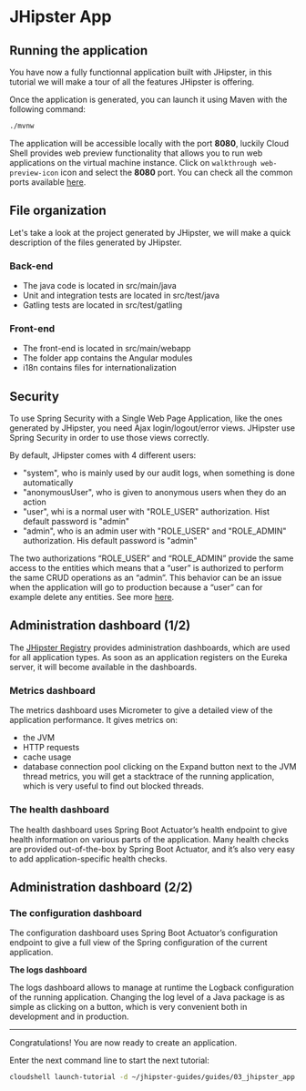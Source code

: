# JHipster App

## Running the application

You have now a fully functionnal application built with JHipster, in this tutorial we will
make a tour of all the features JHipster is offering.

Once the application is generated, you can launch it using Maven with the following command:
```bash
./mvnw
```

The application will be accessible locally with the port **8080**, luckily Cloud Shell provides web 
preview functionality that allows you to run web applications on the virtual machine instance.
Click on `walkthrough web-preview-icon` icon and select the **8080** port.
You can check all the common ports available [here](https://www.jhipster.tech/common-ports/).

## File organization
Let's take a look at the project generated by JHipster, we will make a quick description of the files 
generated by JHipster.

### Back-end
* The java code is located in src/main/java
* Unit and integration tests are located in src/test/java
* Gatling tests are located in src/test/gatling 

### Front-end
* The front-end is located in src/main/webapp
* The folder app contains the Angular modules
* i18n contains files for internationalization

## Security
To use Spring Security with a Single Web Page Application, like the ones generated by JHipster, you need Ajax
login/logout/error views. JHipster use Spring Security in order to use those views correctly.

By default, JHipster comes with 4 different users:
* "system", who is mainly used by our audit logs, when something is done automatically
* "anonymousUser", who is given to anonymous users when they do an action 
* "user", whi is a normal user with "ROLE_USER" authorization. Hist default password is "admin"
* "admin", who is an admin user with "ROLE_USER" and "ROLE_ADMIN" authorization. His default password is "admin"


The two authorizations “ROLE_USER” and “ROLE_ADMIN” provide the same access to the entities which 
means that a “user” is authorized to perform the same CRUD operations as an “admin”. This behavior can be 
an issue when the application will go to production because a “user” can for example delete any entities.
See more [here](https://www.jhipster.tech/security/).


## Administration dashboard (1/2)
The [JHipster Registry](https://www.jhipster.tech/jhipster-registry/) provides administration dashboards, which are used for all application types.
As soon as an application registers on the Eureka server, it will become available in the 
dashboards.

### Metrics dashboard
The metrics dashboard uses Micrometer to give a detailed view of the application performance.
It gives metrics on:
* the JVM
* HTTP requests
* cache usage
* database connection pool
 clicking on the Expand button next to the JVM thread metrics, you will get a stacktrace of the 
 running application, which is very useful to find out blocked threads.

 ### The health dashboard
 The health dashboard uses Spring Boot Actuator’s health endpoint to give health information on 
 various parts of the application. Many health checks are provided out-of-the-box by Spring Boot 
 Actuator, and it’s also very easy to add application-specific health checks.

## Administration dashboard (2/2)
### The configuration dashboard
The configuration dashboard uses Spring Boot Actuator’s configuration endpoint 
to give a full view of the Spring configuration of the current application.

**The logs dashboard**  

The logs dashboard allows to manage at runtime the Logback configuration of the running application. 
Changing the log level of a Java package is as simple as clicking on a button, which is very convenient both in development and in production.

---

<walkthrough-conclusion-trophy></walkthrough-conclusion-trophy>

Congratulations! You are now ready to create an application.

Enter the next command line to start the next tutorial:

```bash
cloudshell launch-tutorial -d ~/jhipster-guides/guides/03_jhipster_app.md;
```